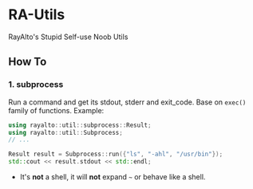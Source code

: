 # RA-Utils

RayAlto's Stupid Self-use Noob Utils

## How To

### 1. subprocess

Run a command and get its stdout, stderr and exit_code. Base on `exec()` family of functions. Example:

```c++
using rayalto::util::subprocess::Result;
using rayalto::util::Subprocess;
// ...

Result result = Subprocess::run({"ls", "-ahl", "/usr/bin"});
std::cout << result.stdout << std::endl;
```

* It's **not** a shell, it will **not** expand `~` or behave like a shell.
